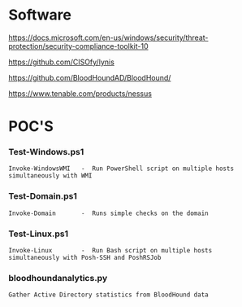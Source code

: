 # Software

https://docs.microsoft.com/en-us/windows/security/threat-protection/security-compliance-toolkit-10

https://github.com/CISOfy/lynis

https://github.com/BloodHoundAD/BloodHound/

https://www.tenable.com/products/nessus

# POC'S
### Test-Windows.ps1
	Invoke-WindowsWMI	-  Run PowerShell script on multiple hosts simultaneously with WMI

### Test-Domain.ps1
	Invoke-Domain		-  Runs simple checks on the domain
  
### Test-Linux.ps1
	Invoke-Linux		-  Run Bash script on multiple hosts simultaneously with Posh-SSH and PoshRSJob

### bloodhoundanalytics.py
	Gather Active Directory statistics from BloodHound data



